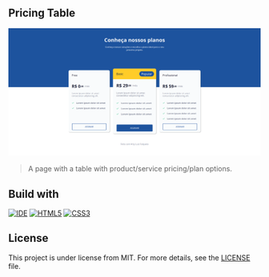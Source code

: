 ## Pricing Table

<img src="./assets/project_table.png">
<br>

> A page with a table with product/service pricing/plan options.

## Build with
[![IDE](https://img.shields.io/badge/Visual_studio_code-0078D4?style=for-the-badge&logo=visual%20studio%20code&logoColor=white)](https://code.visualstudio.com/)
[![HTML5](https://img.shields.io/badge/HTML5-E34F26?style=for-the-badge&logo=html5&logoColor=white)](https://developer.mozilla.org/pt-BR/docs/Web/HTML)
[![CSS3](https://img.shields.io/badge/CSS3-1572B6?style=for-the-badge&logo=css3&logoColor=white)](https://developer.mozilla.org/pt-BR/docs/Web/CSS)

## License
This project is under license from MIT. For more details, see the [LICENSE](https://github.com/luizgfalqueto/discover-challenges/blob/main/LICENSE) file.